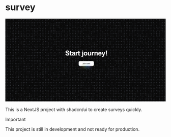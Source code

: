 # survey

![Survey Project](https://github.com/heitzlki/survey/blob/main/images/landingpage.png?raw=true)

This is a NextJS project with shadcn/ui to create surveys quickly.

> [!IMPORTANT]
> This project is still in development and not ready for production.
